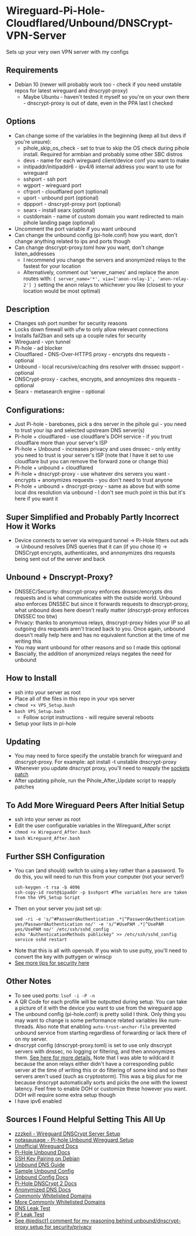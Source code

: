 # Wireguard-Pi-Hole-Cloudflared/Unbound/DNSCrypt-VPN-Server
Sets up your very own VPN server with my configs

## Requirements
* Debian 10 (newer will probably work too - check if you need unstable repos for latest wireguard and dnscrypt-proxy)
  * Maybe Ubuntu - haven't tested it myself so you're on your own there - dnscrypt-proxy is out of date, even in the PPA last I checked

## Options
* Can change some of the variables in the beginning (keep all but devs if you're unsure):
  * pihole_skip_os_check - set to true to skip the OS check during pihole install. Required for armbian and probably some other SBC distros
  * devs - name for each wireguard client/device conf you want to make
  * initipaddr/initipaddr6 - ipv4/6 internal address you want to use for wireguard
  * sshport - ssh port
  * wgport - wireguard port
  * cfrport - cloudflared port (optional)
  * uport - unbound port (optional)
  * dppport - dnscrypt-proxy port (optional)
  * searx - install searx (optional)
  * custdomain - name of custom domain you want redirected to main pihole landing page (optional)
* Uncomment the port variable if you want unbound
* Can change the unbound config (pi-hole.conf) how you want, don't change anything related to ips and ports though
* Can change dnscrypt-proxy.toml how you want, don't change listen_addresses
  * I recommend you change the servers and anonymized relays to the fastest for your location
  * Alternatively, comment out 'server_names' and replace the anon routes with: `{ server_name='*', via=['anon-relay-1', 'anon-relay-2'] }` setting the anon relays to whichever you like (closest to your location would be most optimal)

## Description
* Changes ssh port number for security reasons
* Locks down firewall with ufw to only allow relevant connections
* Installs fail2ban and sets up a couple rules for security
* Wireguard - vpn tunnel
* Pi-hole - ad blocker
* Cloudflared - DNS-Over-HTTPS proxy - encrypts dns requests - optional
* Unbound - local recursive/caching dns resolver with dnssec support - optional
* DNSCrypt-proxy - caches, encrypts, and annoymizes dns requests - optional
* Searx - metasearch engine - optional

## Configurations:
* Just Pi-hole - barebones, pick a dns server in the pihole gui - you need to trust your isp and selected upstream DNS server(s)
* Pi-hole + cloudflared - use cloudflare's DOH service - if you trust cloudflare more than your server's ISP
* Pi-hole + Unbound - increases privacy and uses dnssec - only entity you need to trust is your server's ISP (note that I have it set to use cloudflare but you can remove the forward zone or change this)
* Pi-hole + unbound + cloudflared
* Pi-hole + dnscrypt-proxy - use whatever dns servers you want - encrypts + anonymizes requests - you don't need to trust anyone
* Pi-hole + unbound + dnscrypt-proxy - same as above but with some local dns resolution via unbound - I don't see much point in this but it's here if you want it

## Super Simplified and Probably Partly Incorrect How it Works 
* Device connects to server via wireguard tunnel -> Pi-Hole filters out ads -> Unbound resolves DNS queries that it can (if you chose it) -> DNSCrypt encrypts, authenticates, and annonymizes dns requests being sent out of the server and back

## Unbound + Dnscrypt-Proxy?
* DNSSEC/Security: dnscrypt-proxy enforces dnssec/encrypts dns requests and is what communicates with the outside world. Unbound also enforces DNSSEC but since it forwards requests to dnscrypt-proxy, what unbound does here doesn't really matter (dnscrypt-proxy enforces DNSSEC too btw)
* Privacy: thanks to anonymous relays, dnscrypt-proxy hides your IP so all outgoing dns requests aren't traced back to you. Once again, unbound doesn't really help here and has no equivalent function at the time of me writing this
* You may want unbound for other reasons and so I made this optional
* Bascially, the addition of anonymized relays negates the need for unbound

## How to Install
* ssh into your server as root
* Place all of the files in this repo in your vps server
* `chmod +x VPS_Setup.bash `
* `bash VPS_Setup.bash`
  * Follow script instructions - will require several reboots
* Setup your lists in pi-hole

## Updating
* You may need to force specify the unstable branch for wireguard and dnscrypt-proxy. For example: apt install -t unstable dnscrypt-proxy
* Whenever you update dnscrypt proxy, you'll need to reapply the [sockets patch](https://github.com/Zackptg5/Wireguard-Pi-Hole-Cloudflared-Unbound-DNSCrypt-VPN-Server/blob/master/VPS_Setup.bash#L135) 
* After updating pihole, run the Pihole_After_Update script to reapply patches

## To Add More Wireguard Peers After Initial Setup
* ssh into your server as root
* Edit the user configurable variables in the Wireguard_After script
* `chmod +x Wireguard_After.bash `
* `bash Wireguard_After.bash`

## Further SSH Configuration
* You can (and should) switch to using a key rather than a password. To do this, you will need to run this from your computer (not your server!)
  ```
  ssh-keygen -t rsa -b 4096
  ssh-copy-id root@$ipaddr -p $sshport #The variables here are taken from the VPS_Setup Script
  ```
* Then on your server you just set up:
  ```
  sed -ri -e 's/^#PasswordAuthentication .*|^PasswordAuthentication yes/PasswordAuthentication no/' -e 's/^#UsePAM .*|^UsePAM yes/UsePAM no/' /etc/ssh/sshd_config
  echo "AuthenticationMethods publickey" >> /etc/ssh/sshd_config
  service sshd restart
  ```
* Note that this is all with openssh. If you wish to use putty, you'll need to convert the key with puttygen or winscp
* [See more tips for security here](https://github.com/BetterWayElectronics/secure-wireguard-implementation)

## Other Notes
* To see used ports: `lsof -i -P -n`
* A QR Code for each profile will be outputted during setup. You can take a picture of it with the device you want to use from the wireguard app
* The unbound config (pi-hole.conf) is pretty solid I think. Only thing you may want to change is some performance related variables like num-threads. Also note that enabling `auto-trust-anchor-file` prevented unbound service from starting regardless of forwarding or lack there of on my server. 
* dnscrypt config (dnscrypt-proxy.toml) is set to use only dnscrypt servers with dnssec, no logging or filtering, and then annonymizes them. [See here for more details.](https://github.com/DNSCrypt/dnscrypt-proxy/wiki/Anonymized-DNS) Note that I was able to wildcard it because the anon relays either didn't have a corresponding public server at the time of writing this or do filtering of some kind and so their servers aren't used (such as cryptostorm). This was a big plus for me because dnscrypt automatically sorts and picks the one with the lowest latency. Feel free to enable DOH or customize these however you want. DOH will require some extra setup though
* I have ipv6 enabled

## Sources I Found Helpful Setting This All Up
* [zzzkeil - Wireguard DNSCrypt Server Setup](https://github.com/zzzkeil/Wireguard-DNScrypt-VPN-Server)
* [notasausage - Pi-hole Unbound Wireguard Setup](https://github.com/notasausage/pi-hole-unbound-wireguard)
* [Unofficial Wireguard Docs](https://github.com/pirate/wireguard-docs)
* [Pi-Hole Unbound Docs](https://docs.pi-hole.net/guides/unbound)
* [SSH Key Pairing on Debian](https://devconnected.com/how-to-set-up-ssh-keys-on-debian-10-buster)
* [Unbound DNS Guide](https://calomel.org/unbound_dns.html)
* [Sample Unbound Config](https://gist.github.com/MatthewVance/5051bf45cfed6e4a2a2ed9bb014bcd72)
* [Unbound Config Docs](https://nlnetlabs.nl/documentation/unbound/unbound.conf)
* [Pi-Hole DNSCrypt 2 Docs](https://github.com/pi-hole/pi-hole/wiki/DNSCrypt-2.0)
* [Anonymized DNS Docs](https://github.com/DNSCrypt/dnscrypt-proxy/wiki/Anonymized-DNS)
* [Commonly Whitelisted Domains](https://discourse.pi-hole.net/t/commonly-whitelisted-domains/212)
* [More Commonly Whitelisted Domains](https://github.com/anudeepND/whitelist)
* [DNS Leak Test](https://dnsleaktest.com)
* [IP Leak Test](https://ipleak.net)
* [See @jedisct1 comment for my reasoning behind unbound/dnscrypt-proxy setup for security/privacy](https://www.reddit.com/r/privacytoolsIO/comments/98ggn4/unbound_recursive_or_dnscrypt/e4h5sre?utm_source=share&utm_medium=web2x&context=3)
